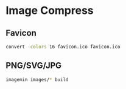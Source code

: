 # Image Compress

## Favicon

```sh
convert -colors 16 favicon.ico favicon.ico
```

## PNG/SVG/JPG

```sh
imagemin images/* build
```
